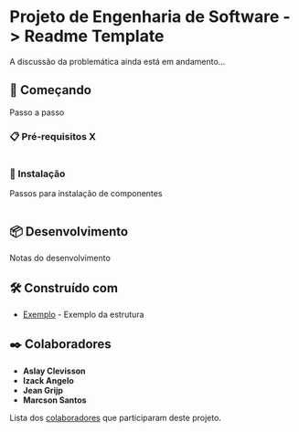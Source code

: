 
# Projeto de Engenharia de Software -> Readme Template

A discussão da problemática ainda está em andamento...

## 🚀 Começando

Passo a passo 

### 📋 Pré-requisitos X

```

```

### 🔧 Instalação

Passos para instalação de componentes

```

```

## 📦 Desenvolvimento

Notas do desenvolvimento

## 🛠️ Construído com

* [Exemplo](https://github.com/JeanGrijp/EngenhariaDeSoftwareProj/edit/main/README.md) - Exemplo da estrutura

## ✒️ Colaboradores

* **Aslay Clevisson**
* **Izack Angelo**
* **Jean Grijp**
* **Marcson Santos** 

Lista dos [colaboradores](https://github.com/usuario/projeto/colaboradores) que participaram deste projeto.



